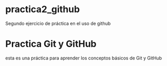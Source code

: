 # practica2_github
Segundo ejercicio de práctica en el uso de github
# Practica Git y GitHub
esta es una práctica para aprender los conceptos básicos de Git y GitHub